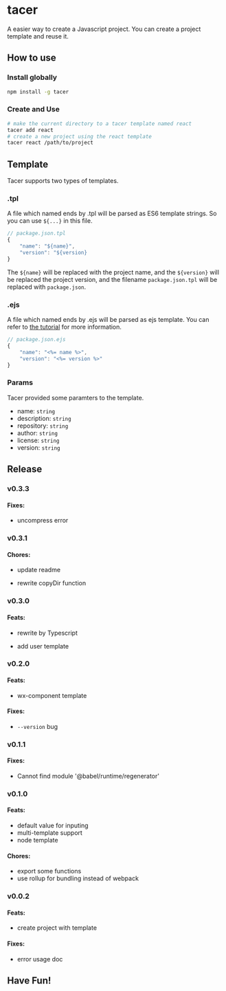 # tacer

A easier way to create a Javascript project. You can create a project template and reuse it.


## How to use

### Install globally

```sh
npm install -g tacer
```

### Create and Use

```sh
# make the current directory to a tacer template named react
tacer add react
# create a new project using the react template
tacer react /path/to/project
```

## Template

Tacer supports two types of templates.

### .tpl

A file which named ends by .tpl will be parsed as ES6 template strings. So you can use `${...}` in this file.

```javascript
// package.json.tpl
{
    "name": "${name}",
    "version": "${version}
}
```

The `${name}` will be replaced with the project name, and the `${version}` will be replaced the project version, and the filename `package.json.tpl` will be replaced with `package.json`.

### .ejs

A file which named ends by .ejs will be parsed as ejs template. You can refer to [the tutorial](https://ejs.co) for more information.

```javascript
// package.json.ejs
{
    "name": "<%= name %>",
    "version": "<%= version %>"
}
```

### Params

Tacer provided some paramters to the template.

- name: `string`
- description: `string`
- repository: `string`
- author: `string`
- license: `string`
- version: `string`

## Release

### v0.3.3

#### Fixes:

- uncompress error

### v0.3.1

#### Chores:

- update readme

- rewrite copyDir function

### v0.3.0

#### Feats:

- rewrite by Typescript

- add user template

### v0.2.0

#### Feats:

- wx-component template

#### Fixes:

- `--version` bug

### v0.1.1

#### Fixes:

- Cannot find module '@babel/runtime/regenerator'

### v0.1.0

#### Feats:

- default value for inputing
- multi-template support
- node template

#### Chores: 

- export some functions
- use rollup for bundling instead of webpack

### v0.0.2

#### Feats:

- create project with template

#### Fixes:

- error usage doc

## Have Fun!